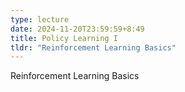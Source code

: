 ```yaml
---
type: lecture
date: 2024-11-20T23:59:59+8:49
title: Policy Learning I
tldr: "Reinforcement Learning Basics"
---
```

Reinforcement Learning Basics
